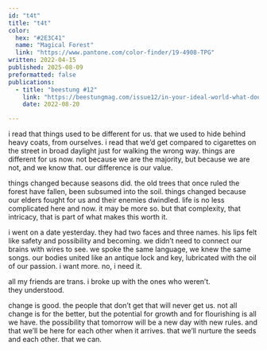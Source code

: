 ```yaml
---
id: "t4t"
title: "t4t"
color:
  hex: "#2E3C41"
  name: "Magical Forest"
  link: "https://www.pantone.com/color-finder/19-4908-TPG"
written: 2022-04-15
published: 2025-08-09
preformatted: false
publications:
  - title: "beestung #12"
    link: "https://beestungmag.com/issue12/in-your-ideal-world-what-does-the-future-of-gender-look-like-and-t4t-by-matthew-bischoff/"
    date: 2022-08-20

---
```

i read that things used to be different for us. that we used to hide behind heavy coats, from ourselves. i read that we’d get compared to cigarettes on the street in broad daylight just for walking the wrong way. things are different for us now. not because we are the majority, but because we are not, and we know that. our difference is our value.

things changed because seasons did. the old trees that once ruled the forest have fallen, been subsumed into the soil. things changed because our elders fought for us and their enemies dwindled. life is no less complicated here and now. it may be more so. but that complexity, that intricacy, that is part of what makes this worth it. 

i went on a date yesterday. they had two faces and three names. his lips felt like safety and possibility and becoming. we didn’t need to connect our brains with wires to see. we spoke the same language, we knew the same songs. our bodies united like an antique lock and key, lubricated with the oil of our passion. i want more. no, i need it.

all my friends are trans. i broke up with the ones who weren’t.<br>
they understood.

change is good. the people that don’t get that will never get us. not all change is for the better, but the potential for growth and for flourishing is all we have. the possibility that tomorrow will be a new day with new rules. and that we’ll be here for each other when it arrives. that we’ll nurture the seeds and each other. that we can.